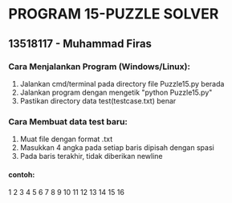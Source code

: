 # PROGRAM 15-PUZZLE SOLVER

## 13518117 - Muhammad Firas

### Cara Menjalankan Program (Windows/Linux):
1. Jalankan cmd/terminal pada directory file Puzzle15.py berada
2. Jalankan program dengan mengetik "python Puzzle15.py"
3. Pastikan directory data test(testcase.txt) benar

### Cara Membuat data test baru:
1. Muat file dengan format .txt
2. Masukkan 4 angka pada setiap baris dipisah dengan spasi
3. Pada baris terakhir, tidak diberikan newline
#### contoh:
1 2 3 4
5 6 7 8
9 10 11 12
13 14 15 16
